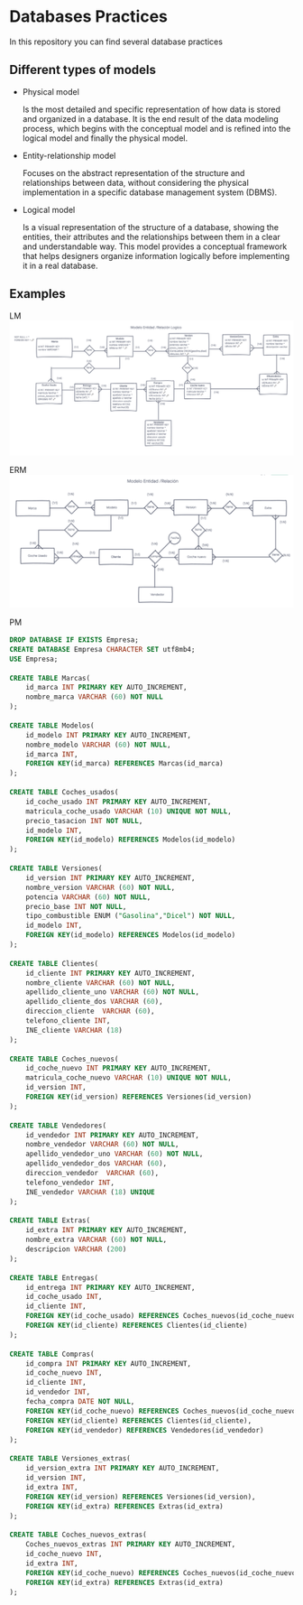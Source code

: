 
# Databases Practices

In this repository you can find several database practices 


## Different types of models

- Physical model
    
    Is the most detailed and specific representation of how data is stored and organized in a database. It is the end result of the data modeling process, which begins with the conceptual model and is refined into the logical model and finally the physical model.

- Entity-relationship model

    Focuses on the abstract representation of the structure and relationships between data, without considering the physical implementation in a specific database management system (DBMS).
    
- Logical model

    Is a visual representation of the structure of a database, showing the entities, their attributes and the relationships between them in a clear and understandable way. This model provides a conceptual framework that helps designers organize information logically before implementing it in a real database.
## Examples

LM
![Logical Model](Practice-001/Modelo_Logico.png)

ERM
![Entity relationship](Practice-001/Modelo_ER.png)

PM
```SQL
DROP DATABASE IF EXISTS Empresa;
CREATE DATABASE Empresa CHARACTER SET utf8mb4;
USE Empresa;

CREATE TABLE Marcas(
    id_marca INT PRIMARY KEY AUTO_INCREMENT,
    nombre_marca VARCHAR (60) NOT NULL
);

CREATE TABLE Modelos(
    id_modelo INT PRIMARY KEY AUTO_INCREMENT,
    nombre_modelo VARCHAR (60) NOT NULL,
    id_marca INT,
    FOREIGN KEY(id_marca) REFERENCES Marcas(id_marca)
);

CREATE TABLE Coches_usados(
    id_coche_usado INT PRIMARY KEY AUTO_INCREMENT,
    matricula_coche_usado VARCHAR (10) UNIQUE NOT NULL,
    precio_tasacion INT NOT NULL,
    id_modelo INT,
    FOREIGN KEY(id_modelo) REFERENCES Modelos(id_modelo)
);

CREATE TABLE Versiones(
    id_version INT PRIMARY KEY AUTO_INCREMENT,
    nombre_version VARCHAR (60) NOT NULL,
    potencia VARCHAR (60) NOT NULL,
    precio_base INT NOT NULL,
    tipo_combustible ENUM ("Gasolina","Dicel") NOT NULL,
    id_modelo INT,
    FOREIGN KEY(id_modelo) REFERENCES Modelos(id_modelo)
);

CREATE TABLE Clientes(
    id_cliente INT PRIMARY KEY AUTO_INCREMENT,
    nombre_cliente VARCHAR (60) NOT NULL,
    apellido_cliente_uno VARCHAR (60) NOT NULL,
    apellido_cliente_dos VARCHAR (60),
    direccion_cliente  VARCHAR (60),
    telefono_cliente INT,
    INE_cliente VARCHAR (18)
);

CREATE TABLE Coches_nuevos(
    id_coche_nuevo INT PRIMARY KEY AUTO_INCREMENT,
    matricula_coche_nuevo VARCHAR (10) UNIQUE NOT NULL,
    id_version INT,
    FOREIGN KEY(id_version) REFERENCES Versiones(id_version)
);

CREATE TABLE Vendedores(
    id_vendedor INT PRIMARY KEY AUTO_INCREMENT,
    nombre_vendedor VARCHAR (60) NOT NULL,
    apellido_vendedor_uno VARCHAR (60) NOT NULL,
    apellido_vendedor_dos VARCHAR (60),
    direccion_vendedor  VARCHAR (60),
    telefono_vendedor INT,
    INE_vendedor VARCHAR (18) UNIQUE
);

CREATE TABLE Extras(
    id_extra INT PRIMARY KEY AUTO_INCREMENT,
    nombre_extra VARCHAR (60) NOT NULL,
    descripcion VARCHAR (200)
);

CREATE TABLE Entregas(
    id_entrega INT PRIMARY KEY AUTO_INCREMENT,
    id_coche_usado INT,
    id_cliente INT,
    FOREIGN KEY(id_coche_usado) REFERENCES Coches_nuevos(id_coche_nuevo),
    FOREIGN KEY(id_cliente) REFERENCES Clientes(id_cliente)
);

CREATE TABLE Compras(
    id_compra INT PRIMARY KEY AUTO_INCREMENT,
    id_coche_nuevo INT,
    id_cliente INT,
    id_vendedor INT,
    fecha_compra DATE NOT NULL,
    FOREIGN KEY(id_coche_nuevo) REFERENCES Coches_nuevos(id_coche_nuevo),
    FOREIGN KEY(id_cliente) REFERENCES Clientes(id_cliente),
    FOREIGN KEY(id_vendedor) REFERENCES Vendedores(id_vendedor)
);

CREATE TABLE Versiones_extras(
    id_version_extra INT PRIMARY KEY AUTO_INCREMENT,
    id_version INT,
    id_extra INT,
    FOREIGN KEY(id_version) REFERENCES Versiones(id_version),
    FOREIGN KEY(id_extra) REFERENCES Extras(id_extra)
);

CREATE TABLE Coches_nuevos_extras(
    Coches_nuevos_extras INT PRIMARY KEY AUTO_INCREMENT,
    id_coche_nuevo INT,
    id_extra INT,
    FOREIGN KEY(id_coche_nuevo) REFERENCES Coches_nuevos(id_coche_nuevo),
    FOREIGN KEY(id_extra) REFERENCES Extras(id_extra)
);
```